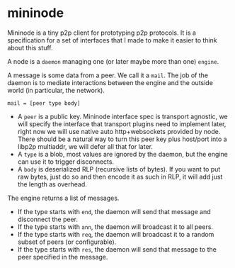# mininode

Mininode is a tiny p2p client for prototyping p2p protocols.
It is a specification for a set of interfaces that I made to make
it easier to think about this stuff.

A node is a `daemon` managing one (or later maybe more than one) `engine`.

A message is some data from a peer. We call it a `mail`. The job of the daemon
is to mediate interactions between the engine and the outside world (in particular, the network).

```
mail = [peer type body]
```

- A `peer` is a public key. Mininode interface spec is transport agnostic, we will
specify the interface that transport plugins need to implement later, right
now we will use native auto http+websockets provided by node. There should be a natural
way to turn this peer key plus host/port into a libp2p multiaddr, we will defer all that for later.
- A `type` is a blob, most values are ignored by the daemon, but the engine can use it to trigger disconnects.
- A `body` is deserialized RLP (recursive lists of bytes). If you want to put raw bytes,
just do so and then encode it as such in RLP, it will add just the length as overhead.

The engine returns a list of messages.

- If the type starts with `end`, the daemon will send that message and disconnect the peer.
- If the type starts with `ann`, the daemon will broadcast it to all peers.
- If the type starts with `req`, the daemon will broadcast it to a random subset of peers (or configurable).
- If the type starts with `res`, the daemon will send that message to the peer specified in the message.

